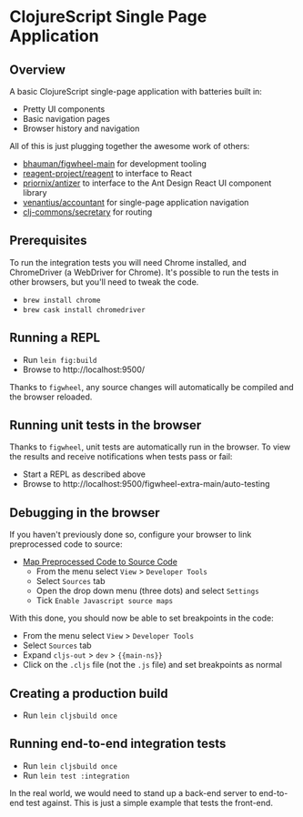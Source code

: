 # ClojureScript Single Page Application #

## Overview ##

A basic ClojureScript single-page application with batteries built in:

- Pretty UI components
- Basic navigation pages
- Browser history and navigation

All of this is just plugging together the awesome work of others:

- [bhauman/figwheel-main](https://github.com/bhauman/figwheel-main) for development tooling
- [reagent-project/reagent](https://github.com/reagent-project/reagent) to interface to React
- [priornix/antizer](https://github.com/priornix/antizer) to interface to the Ant Design React UI component library
- [venantius/accountant](https://github.com/venantius/accountant) for single-page application navigation
- [clj-commons/secretary](https://github.com/clj-commons/secretary) for routing

## Prerequisites ##

To run the integration tests you will need Chrome installed, and ChromeDriver (a WebDriver for Chrome). It's possible to
run the tests in other browsers, but you'll need to tweak the code.

- `brew install chrome`
- `brew cask install chromedriver`

## Running a REPL ##

- Run `lein fig:build`
- Browse to http://localhost:9500/

Thanks to `figwheel`, any source changes will automatically be compiled and the browser reloaded.

## Running unit tests in the browser ##

Thanks to `figwheel`, unit tests are automatically run in the browser. To view the results and receive notifications when
tests pass or fail:

- Start a REPL as described above
- Browse to http://localhost:9500/figwheel-extra-main/auto-testing

## Debugging in the browser ##

If you haven't previously done so, configure your browser to link preprocessed code to source:

- [Map Preprocessed Code to Source Code](https://developers.google.com/web/tools/chrome-devtools/javascript/source-maps?hl=en)
    - From the menu select `View` > `Developer Tools`
    - Select `Sources` tab
    - Open the drop down menu (three dots) and select `Settings`
    - Tick `Enable Javascript source maps`

With this done, you should now be able to set breakpoints in the code:

- From the menu select `View` > `Developer Tools`
- Select `Sources` tab
- Expand `cljs-out` > `dev` > `{{main-ns}}`
- Click on the `.cljs` file (not the `.js` file) and set breakpoints as normal

## Creating a production build ##

- Run `lein cljsbuild once`

## Running end-to-end integration tests ##

- Run `lein cljsbuild once`
- Run `lein test :integration`

In the real world, we would need to stand up a back-end server to end-to-end test against. This is just a simple example
that tests the front-end.
